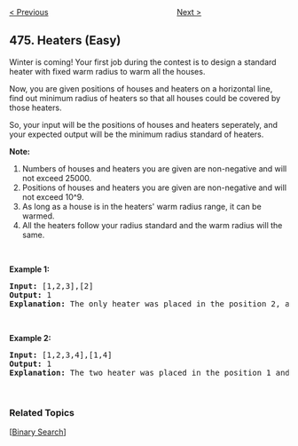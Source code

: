 <!--|This file generated by command(leetcode description); DO NOT EDIT.    |-->
<!--+----------------------------------------------------------------------+-->
<!--|@author    Openset <openset.wang@gmail.com>                           |-->
<!--|@link      https://github.com/openset                                 |-->
<!--|@home      https://github.com/openset/leetcode                        |-->
<!--+----------------------------------------------------------------------+-->

[< Previous](https://github.com/openset/leetcode/tree/master/problems/ones-and-zeroes "Ones and Zeroes")
　　　　　　　　　　　　　　　　
[Next >](https://github.com/openset/leetcode/tree/master/problems/number-complement "Number Complement")

## 475. Heaters (Easy)

<p>Winter is coming! Your first job during the contest is to design a standard heater with fixed warm radius to warm all the houses.</p>

<p>Now, you are given positions of houses and heaters on a horizontal line, find out minimum radius of heaters so that all houses could be covered by those heaters.</p>

<p>So, your input will be the positions of houses and heaters seperately, and your expected output will be the minimum radius standard of heaters.</p>

<p><b>Note:</b></p>

<ol>
	<li>Numbers of houses and heaters you are given are non-negative and will not exceed 25000.</li>
	<li>Positions of houses and heaters you are given are non-negative and will not exceed 10^9.</li>
	<li>As long as a house is in the heaters&#39; warm radius range, it can be warmed.</li>
	<li>All the heaters follow your radius standard and the warm radius will the same.</li>
</ol>

<p>&nbsp;</p>

<p><b>Example 1:</b></p>

<pre>
<b>Input:</b> [1,2,3],[2]
<b>Output:</b> 1
<b>Explanation:</b> The only heater was placed in the position 2, and if we use the radius 1 standard, then all the houses can be warmed.
</pre>

<p>&nbsp;</p>

<p><b>Example 2:</b></p>

<pre>
<b>Input:</b> [1,2,3,4],[1,4]
<b>Output:</b> 1
<b>Explanation:</b> The two heater was placed in the position 1 and 4. We need to use radius 1 standard, then all the houses can be warmed.
</pre>

<p>&nbsp;</p>

### Related Topics
  [[Binary Search](https://github.com/openset/leetcode/tree/master/tag/binary-search/README.md)]
